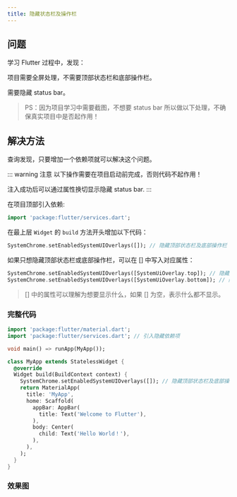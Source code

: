 ```yaml
---
title: 隐藏状态栏及操作栏
---
```


## 问题

学习 Flutter 过程中，发现：

项目需要全屏处理，不需要顶部状态栏和底部操作栏。

需要隐藏 status bar。

> PS：因为项目学习中需要截图，不想要 status bar 所以做以下处理，不确保真实项目中是否起作用！

## 解决方法

查询发现，只要增加一个依赖项就可以解决这个问题。

::: warning 注意
以下操作需要在项目启动前完成，否则代码不起作用！

注入成功后可以通过属性换切显示隐藏 status bar.
:::

在项目顶部引入依赖:

```dart
import 'package:flutter/services.dart';
```

在最上层 `Widget` 的 `build` 方法开头增加以下代码：

```dart
SystemChrome.setEnabledSystemUIOverlays([]); // 隐藏顶部状态栏及底部操作栏
```

如果只想隐藏顶部状态栏或底部操作栏，可以在 [] 中写入对应属性：

```dart
SystemChrome.setEnabledSystemUIOverlays([SystemUiOverlay.top]);	// 隐藏底部操作栏
SystemChrome.setEnabledSystemUIOverlays([SystemUiOverlay.bottom]); // 隐藏顶部状态栏
```

> [] 中的属性可以理解为想要显示什么，如果 [] 为空，表示什么都不显示。

### 完整代码

```dart
import 'package:flutter/material.dart';
import 'package:flutter/services.dart'; // 引入隐藏依赖项

void main() => runApp(MyApp());

class MyApp extends StatelessWidget {
  @override
  Widget build(BuildContext context) {
    SystemChrome.setEnabledSystemUIOverlays([]); // 隐藏顶部状态栏及底部操作栏
    return MaterialApp(
      title: 'MyApp',
      home: Scaffold(
        appBar: AppBar(
          title: Text('Welcome to Flutter'),
        ),
        body: Center(
          child: Text('Hello World！'),
        ),
      ),
    );
  }
}
```

### 效果图

<br/>
<img class="zoom" :src="$withBase('/flutter/hide-status_bar/Snipaste_2021-06-16_16-08-44.png')">
